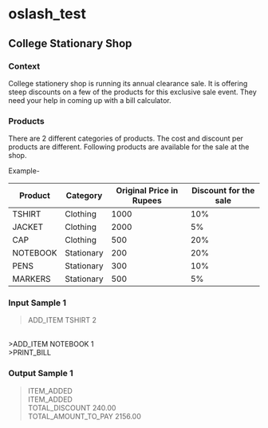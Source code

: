# oslash_test

## College Stationary Shop

### Context

College stationery shop is running its annual clearance sale. It is offering steep discounts on a few of the products for this exclusive sale event. They need your help in coming up with a bill calculator.

### Products

There are 2 different categories of products. The cost and discount per products are different. Following products are available for the sale at the shop.

Example-

| Product  | Category | Original Price in Rupees | Discount for the sale |
| ------------- | ------------- | ------------- | ------------- |
| TSHIRT  | Clothing  | 1000 | 10% |
| JACKET  | Clothing  | 2000 | 5% |
| CAP | Clothing  | 500 | 20% |
| NOTEBOOK | Stationary  | 200 | 20% |
| PENS | Stationary  | 300 | 10% |
| MARKERS | Stationary  | 500 | 5% |

### Input Sample 1
>ADD_ITEM TSHIRT 2
<br>
>ADD_ITEM NOTEBOOK 1
<br>
>PRINT_BILL

### Output Sample 1
>ITEM_ADDED <br> ITEM_ADDED <br> TOTAL_DISCOUNT 240.00 <br> TOTAL_AMOUNT_TO_PAY 2156.00
